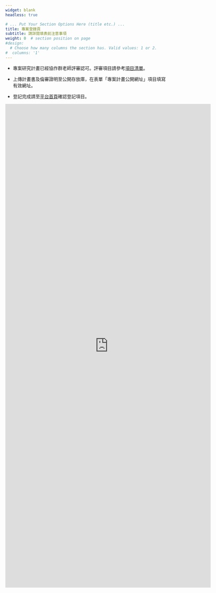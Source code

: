 ```yaml
---
widget: blank
headless: true

# ... Put Your Section Options Here (title etc.) ...
title: 專案登錄頁
subtitle: 請詳閱填表前注意事項
weight: 0  # section position on page
#design:
  # Choose how many columns the section has. Valid values: 1 or 2.
#  columns: '1'
---
```


- 專案研究計畫已經協作群老師評審認可。評審項目請參考[項目清單](https://docs.google.com/document/d/114HkFHS-08TAJlfzHmpxOpUAfK5RMUJzPt7If4j7Ed0/edit#heading=h.l6omgtu667xn)。
<!---
- 經認可的計畫書封面請加註「TCPSR approved」浮水印。
--->
- 上傳計畫書及倫審證明至公開存放庫，在表單「專案計畫公開網址」項目填寫有效網址。

- 登記完成請至[平台首頁](_index.html)確認登記項目。


<iframe src="https://docs.google.com/forms/d/e/1FAIpQLSdJImVVR8eLpEEWOTgwXnNVfcfUs9YggPcNRBdJ4TeW-9TPFA/viewform?embedded=true" width="640" height="1506" frameborder="0" marginheight="0" marginwidth="0">載入中…</iframe>